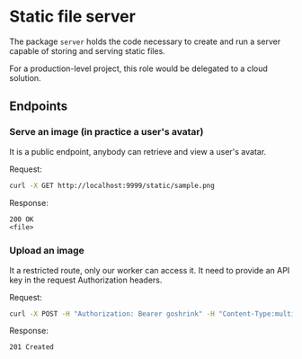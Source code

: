 # Static file server

The package `server` holds the code necessary to create and run a server capable of storing and serving static files.

For a production-level project, this role would be delegated to a cloud solution.

## Endpoints

### Serve an image (in practice a user's avatar)

It is a public endpoint, anybody can retrieve and view a user's avatar.

Request:

```sh
curl -X GET http://localhost:9999/static/sample.png
```

Response:

```txt
200 OK
<file>
```

### Upload an image

It a restricted route, only our worker can access it. It need to provide an API key in the request Authorization headers.

Request:

```sh
curl -X POST -H "Authorization: Bearer goshrink" -H "Content-Type:multipart/form-data" -F "upload=@fixtures/sample.png" http://localhost:8000/static/avatar
```

Response:

```txt
201 Created
```
